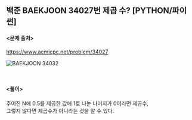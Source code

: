 ## 백준 BAEKJOON 34027번 제곱 수? [PYTHON/파이썬]

#### <문제 출처><br>
https://www.acmicpc.net/problem/34027

![BAEKJOON 34032](https://img1.daumcdn.net/thumb/R1280x0/?scode=mtistory2&fname=https%3A%2F%2Fblog.kakaocdn.net%2Fdna%2FU0zDm%2FbtsP05YoZ7N%2FAAAAAAAAAAAAAAAAAAAAALJKFFX1gGE7o5gewpZo0YfKc3cDojewuqTUMAmPYB2D%2Fimg.png%3Fcredential%3DyqXZFxpELC7KVnFOS48ylbz2pIh7yKj8%26expires%3D1756652399%26allow_ip%3D%26allow_referer%3D%26signature%3DaDMs18P55dG6y3G4HLjwoYzSR6g%253D)


<br>

#### <풀이><br>

주어진 N에 0.5를 제곱한 값에 1로 나눈 나머지가 0이라면 제곱수,  
그렇지 않다면 제곱수가 아니라는 것을 알 수 있다.  